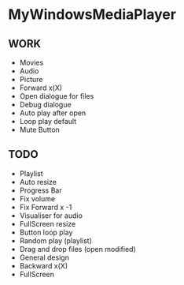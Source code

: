 # MyWindowsMediaPlayer
## WORK
- Movies
- Audio
- Picture
- Forward x(X)
- Open dialogue for files
- Debug dialogue
- Auto play after open
- Loop play default
- Mute Button

## TODO
- Playlist
- Auto resize
- Progress Bar
- Fix volume
- Fix Forward x -1
- Visualiser for audio
- FullScreen resize
- Button loop play
- Random play (playlist)
- Drag and drop files (open modified)
- General design
- Backward x(X)
- FullScreen